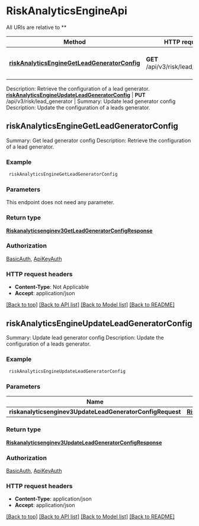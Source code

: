 # RiskAnalyticsEngineApi

All URIs are relative to **

Method | HTTP request | Description
------------- | ------------- | -------------
[**riskAnalyticsEngineGetLeadGeneratorConfig**](RiskAnalyticsEngineApi.md#riskAnalyticsEngineGetLeadGeneratorConfig) | **GET** /api/v3/risk/lead_generator | Summary: Get lead generator config
Description: Retrieve the configuration of a lead generator.
[**riskAnalyticsEngineUpdateLeadGeneratorConfig**](RiskAnalyticsEngineApi.md#riskAnalyticsEngineUpdateLeadGeneratorConfig) | **PUT** /api/v3/risk/lead_generator | Summary: Update lead generator config
Description: Update the configuration of a leads generator.



## riskAnalyticsEngineGetLeadGeneratorConfig

Summary: Get lead generator config
Description: Retrieve the configuration of a lead generator.

### Example

```bash
 riskAnalyticsEngineGetLeadGeneratorConfig
```

### Parameters

This endpoint does not need any parameter.

### Return type

[**Riskanalyticsenginev3GetLeadGeneratorConfigResponse**](Riskanalyticsenginev3GetLeadGeneratorConfigResponse.md)

### Authorization

[BasicAuth](../README.md#BasicAuth), [ApiKeyAuth](../README.md#ApiKeyAuth)

### HTTP request headers

- **Content-Type**: Not Applicable
- **Accept**: application/json

[[Back to top]](#) [[Back to API list]](../README.md#documentation-for-api-endpoints) [[Back to Model list]](../README.md#documentation-for-models) [[Back to README]](../README.md)


## riskAnalyticsEngineUpdateLeadGeneratorConfig

Summary: Update lead generator config
Description: Update the configuration of a leads generator.

### Example

```bash
 riskAnalyticsEngineUpdateLeadGeneratorConfig
```

### Parameters


Name | Type | Description  | Notes
------------- | ------------- | ------------- | -------------
 **riskanalyticsenginev3UpdateLeadGeneratorConfigRequest** | [**Riskanalyticsenginev3UpdateLeadGeneratorConfigRequest**](Riskanalyticsenginev3UpdateLeadGeneratorConfigRequest.md) |  |

### Return type

[**Riskanalyticsenginev3UpdateLeadGeneratorConfigResponse**](Riskanalyticsenginev3UpdateLeadGeneratorConfigResponse.md)

### Authorization

[BasicAuth](../README.md#BasicAuth), [ApiKeyAuth](../README.md#ApiKeyAuth)

### HTTP request headers

- **Content-Type**: application/json
- **Accept**: application/json

[[Back to top]](#) [[Back to API list]](../README.md#documentation-for-api-endpoints) [[Back to Model list]](../README.md#documentation-for-models) [[Back to README]](../README.md)

